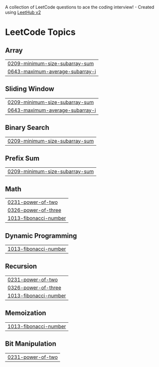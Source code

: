 A collection of LeetCode questions to ace the coding interview! - Created using [LeetHub v2](https://github.com/arunbhardwaj/LeetHub-2.0)
<!---LeetCode Topics Start-->
# LeetCode Topics
## Array
|  |
| ------- |
| [0209-minimum-size-subarray-sum](https://github.com/UDAY475722/leetcode/tree/master/0209-minimum-size-subarray-sum) |
| [0643-maximum-average-subarray-i](https://github.com/UDAY475722/leetcode/tree/master/0643-maximum-average-subarray-i) |
## Sliding Window
|  |
| ------- |
| [0209-minimum-size-subarray-sum](https://github.com/UDAY475722/leetcode/tree/master/0209-minimum-size-subarray-sum) |
| [0643-maximum-average-subarray-i](https://github.com/UDAY475722/leetcode/tree/master/0643-maximum-average-subarray-i) |
## Binary Search
|  |
| ------- |
| [0209-minimum-size-subarray-sum](https://github.com/UDAY475722/leetcode/tree/master/0209-minimum-size-subarray-sum) |
## Prefix Sum
|  |
| ------- |
| [0209-minimum-size-subarray-sum](https://github.com/UDAY475722/leetcode/tree/master/0209-minimum-size-subarray-sum) |
## Math
|  |
| ------- |
| [0231-power-of-two](https://github.com/UDAY475722/leetcode/tree/master/0231-power-of-two) |
| [0326-power-of-three](https://github.com/UDAY475722/leetcode/tree/master/0326-power-of-three) |
| [1013-fibonacci-number](https://github.com/UDAY475722/leetcode/tree/master/1013-fibonacci-number) |
## Dynamic Programming
|  |
| ------- |
| [1013-fibonacci-number](https://github.com/UDAY475722/leetcode/tree/master/1013-fibonacci-number) |
## Recursion
|  |
| ------- |
| [0231-power-of-two](https://github.com/UDAY475722/leetcode/tree/master/0231-power-of-two) |
| [0326-power-of-three](https://github.com/UDAY475722/leetcode/tree/master/0326-power-of-three) |
| [1013-fibonacci-number](https://github.com/UDAY475722/leetcode/tree/master/1013-fibonacci-number) |
## Memoization
|  |
| ------- |
| [1013-fibonacci-number](https://github.com/UDAY475722/leetcode/tree/master/1013-fibonacci-number) |
## Bit Manipulation
|  |
| ------- |
| [0231-power-of-two](https://github.com/UDAY475722/leetcode/tree/master/0231-power-of-two) |
<!---LeetCode Topics End-->